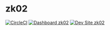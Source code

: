 # zk02

[![CircleCI](https://circleci.com/gh/zakiya/zk02.svg?style=shield)](https://circleci.com/gh/zakiya/zk02)
[![Dashboard zk02](https://img.shields.io/badge/dashboard-zk02-yellow.svg)](https://dashboard.pantheon.io/sites/604d5166-1deb-47e8-ba51-6aa183f12d17#dev/code)
[![Dev Site zk02](https://img.shields.io/badge/site-zk02-blue.svg)](http://dev-zk02.pantheonsite.io/)